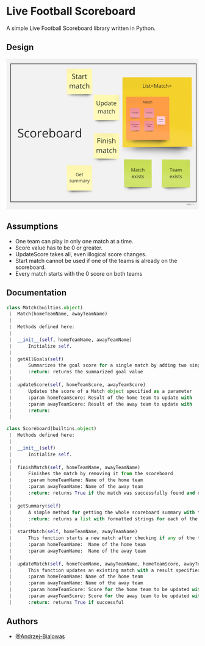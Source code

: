 
# Live Football Scoreboard

A simple Live Football Scoreboard library written in Python.


## Design

![Screenshot](design.png)

## Assumptions

- One team can play in only one match at a time.
- Score value has to be 0 or greater.
- UpdateScore takes all, even illogical score changes.
- Start match cannot be used if one of the teams is already on the scoreboard.
- Every match starts with the 0 score on both teams

## Documentation
```python
class Match(builtins.object)
 |  Match(homeTeamName, awayTeamName)
 |  
 |  Methods defined here:
 |  
 |  __init__(self, homeTeamName, awayTeamName)
 |      Initialize self.
 |  
 |  getAllGoals(self)
 |      Summarizes the goal score for a single match by adding two single scores
 |      :return: returns the summarized goal value
 |  
 |  updateScore(self, homeTeamScore, awayTeamScore)
 |      Updates the score of a Match object specified as a parameter
 |      :param homeTeamScore: Result of the home team to update with
 |      :param awayTeamScore: Result of the away team to update with
 |      :return:
 |  
```
```python
class Scoreboard(builtins.object)
 |  Methods defined here:
 |  
 |  __init__(self)
 |      Initialize self.
 |  
 |  finishMatch(self, homeTeamName, awayTeamName)
 |      Finishes the match by removing it from the scoreboard
 |      :param homeTeamName: Name of the home team
 |      :param awayTeamName: Name of the away team
 |      :return: returns True if the match was successfully found and removed
 |  
 |  getSummary(self)
 |      A simple method for getting the whole scoreboard summary with the team names and scores, sorted from highest score and starting time.
 |      :return: returns a list with formatted strings for each of the matches currently happening
 |  
 |  startMatch(self, homeTeamName, awayTeamName)
 |      This function starts a new match after checking if any of the teams is not playing already.
 |      :param homeTeamName:  Name of the home team
 |      :param awayTeamName:  Name of the away team
 |  
 |  updateMatch(self, homeTeamName, awayTeamName, homeTeamScore, awayTeamScore)
 |      This function updates an existing match with a result specified in the argument
 |      :param homeTeamName: Name of the home team
 |      :param awayTeamName: Name of the away team
 |      :param homeTeamScore: Score for the home team to be updated with
 |      :param awayTeamScore: Score for the away team to be updated with
 |      :return: returns True if successful
```
## Authors

- [@Andrzej-Bialowas](https://www.github.com/Andrzej-Bialowas)

